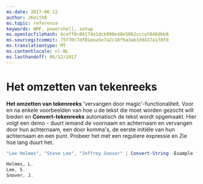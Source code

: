 ```yaml
---
ms.date: 2017-06-12
author: JKeithB
ms.topic: reference
keywords: WMF, powershell, setup
ms.openlocfilehash: 6caff8c06174a1dcb990ed8e5062ccca5848dbb8
ms.sourcegitcommit: 75f70c7df01eea5e7a2c16f9a3ab1dd437a1f8fd
ms.translationtype: MT
ms.contentlocale: nl-NL
ms.lasthandoff: 06/12/2017
---
```

# <a name="convert-string"></a>Het omzetten van tekenreeks
**Het omzetten van tekenreeks** 'vervangen door magic'-functionaliteit. Voor en na enkele voorbeelden van hoe u de tekst die moet worden gezocht wilt bieden en **Convert-tekenreeks** automatisch de tekst wordt opgemaakt. Hier volgt een demo - duurt iemand de voornaam en achternaam en vervangen door hun achternaam, een door komma's, de eerste initiële van hun achternaam en een punt. Probeer het met een reguliere expressie en Zie hoe lang duurt het.

```powershell
"Lee Holmes", "Steve Lee", "Jeffrey Snover" | Convert-String -Example "Bill Gates=Gates, B.","John Smith=Smith, J."

Holmes, L.
Lee, S.
Snover, J.
```

